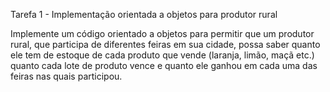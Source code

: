 Tarefa 1 - Implementação orientada a objetos para produtor rural

Implemente um código orientado a objetos para permitir que um produtor rural, que participa de diferentes feiras em sua cidade, possa saber quanto ele tem de estoque de cada produto que vende (laranja, limão, maçã etc.) quanto cada lote de produto vence e quanto ele ganhou em cada uma das feiras nas quais participou.